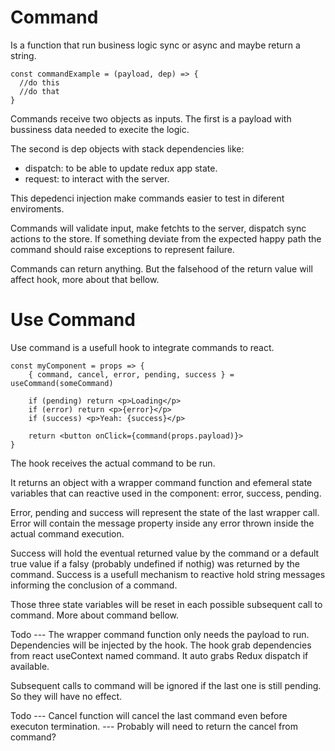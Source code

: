 # Command

Is a function that run business logic sync or async and maybe return a string.

    const commandExample = (payload, dep) => {
      //do this
      //do that
    }

Commands receive two objects as inputs. The first is a payload with bussiness data needed to execite the logic.

The second is dep objects with stack dependencies like:
- dispatch: to be able to update redux app state.
- request: to interact with the server.

This depedenci injection make commands easier to test in diferent enviroments.

Commands will validate input, make fetchts to the server, dispatch sync actions to the store. If something deviate from the expected happy path the command should raise exceptions to represent failure.

Commands can return anything. But the falsehood of the return value will affect hook, more about that bellow.

# Use Command

Use command is a usefull hook to integrate commands to react.

    const myComponent = props => {
        { command, cancel, error, pending, success } = useCommand(someCommand)
            
        if (pending) return <p>Loading</p>
        if (error) return <p>{error}</p>
        if (success) <p>Yeah: {success}</p>

        return <button onClick={command(props.payload)}>
    }

The hook receives the actual command to be run.

It returns an object with a wrapper command function and efemeral state variables that can reactive used in the component: error, success, pending.

Error, pending and success will represent the state of the last wrapper call. Error will contain the message property inside any error thrown inside the actual command execution. 

Success will hold the eventual returned value by the command or a default true value if a falsy (probably undefined if nothig) was returned by the command. Success is a usefull mechanism to reactive hold string messages informing the conclusion of a command.

Those three state variables will be reset in each possible subsequent call to command. More about command bellow.

Todo --- The wrapper command function only needs the payload to run. Dependencies will be injected by the hook. The hook grab dependencies from react useContext named command. It auto grabs Redux dispatch if available.

Subsequent calls to command will be ignored if the last one is still pending. So they will have no effect.

Todo --- Cancel function will cancel the last command even before executon termination. --- Probably will need to return the cancel from command?